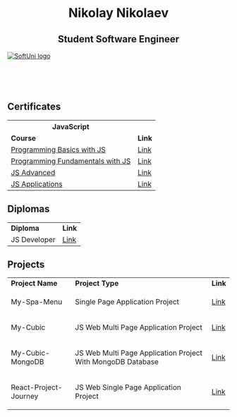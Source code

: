 <h1 align="center">Nikolay Nikolaev</h1>
  
<h2 align="center">Student Software Engineer</h2>

<a href="https://softuni.bg/trainings/courses" rel="Courses"> ![SoftUni logo][logo] </a>

[logo]: http://innovationstarterbox.bg/wp-content/uploads/2016/05/Softuni_logo_trasparent.png "Logo Title Text 2"

<br/>
<br/>
<br/>

<h2>Certificates</h2>
<table>
  <tr>
    <th>JavaScript</th>
    <td></td>
  </tr>
  <tr>
    <td><strong>Course</strong></td>
    <td><strong>Link</strong></td>
  </tr>
  <tr>
    <td><a href="https://softuni.bg/trainings/2904/programming-basics-with-javascript-april-2020" >Programming Basics with JS</a></td>
    <td><a href="https://softuni.bg/certificates/details/82315/e3559d79"> Link</a></td>
  </tr>
  <tr>
    <td><a href="https://softuni.bg/trainings/3133/js-fundamentals-september-2020">Programming Fundamentals with JS</a></td>
    <td><a href="https://softuni.bg/certificates/details/96877/ca548314">Link</a></td>
  </tr>
  <tr>
    <td><a href="https://softuni.bg/modules/76/js-advanced/1265">JS Advanced</a></td>
    <td><a href="https://softuni.bg/users/profile/trainings/nikolainikolaev">Link</a></td>
  </tr>
   <tr>
    <td><a href="https://softuni.bg/trainings/3218/js-applications-february-2021/internal">JS Applications</a></td>
    <td><a href="https://softuni.bg/certificates/details/102336/fe480e1e">Link</a></td>
  </tr>
</table>

<h2> Diplomas </h2>
<table>
  <tr>
    <td><strong>Diploma</strong></td>
    <td><strong>Link</strong></td>
  </tr>
  <tr>
    <td>JS Developer</td>
    <td><a href=""> Link </a></td>
  </tr>
</table>

<h2> Projects </h2>

<table>
  <tr>
    <td><strong>Project Name</strong></td>
    <td><strong>Project Type</strong></td>
    <td><strong>Link</strong></td>
  </tr>
  <tr>
    <td><p>My-Spa-Menu</p></td>
    <td><p>Single Page Application Project</p></td>
    <td><a href="https://github.com/nikindtmas1/My-Spa-Menu"> Link</a></td>
  </tr>
  <tr>
    <td><p>My-Cubic</p></td>
    <td><p>JS Web Multi Page Application Project</p></td>
    <td><a href="https://github.com/nikindtmas1/My-Cubic">Link</a></td>
  </tr>
  <tr>
    <td><p>My-Cubic-MongoDB</p></td>
    <td><p>JS Web Multi Page Application Project With MongoDB Database</p></td>
    <td><a href="https://github.com/nikindtmas1/My-Cubic-MongoDb">Link</a></td>
  </tr>
    <tr>
    <td><p>React-Project-Journey</p></td>
    <td><p>JS Web Single Page Application Project</p></td>
    <td><a href="https://react-project-journey.web.app/">Link</a></td>
  </tr>

</table>


